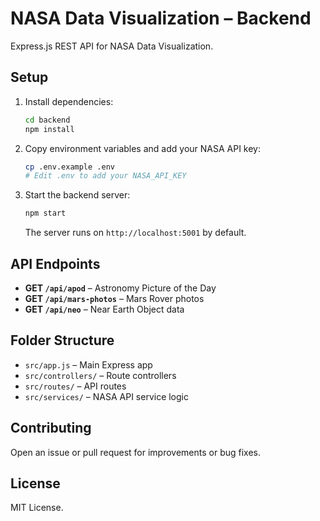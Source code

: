 # NASA Data Visualization – Backend

Express.js REST API for NASA Data Visualization.

## Setup

1. Install dependencies:
   ```bash
   cd backend
   npm install
   ```

2. Copy environment variables and add your NASA API key:
   ```bash
   cp .env.example .env
   # Edit .env to add your NASA_API_KEY
   ```

3. Start the backend server:
   ```bash
   npm start
   ```
   The server runs on `http://localhost:5001` by default.

## API Endpoints

- **GET `/api/apod`** – Astronomy Picture of the Day
- **GET `/api/mars-photos`** – Mars Rover photos
- **GET `/api/neo`** – Near Earth Object data

## Folder Structure

- `src/app.js` – Main Express app
- `src/controllers/` – Route controllers
- `src/routes/` – API routes
- `src/services/` – NASA API service logic

## Contributing

Open an issue or pull request for improvements or bug fixes.

## License

MIT License.